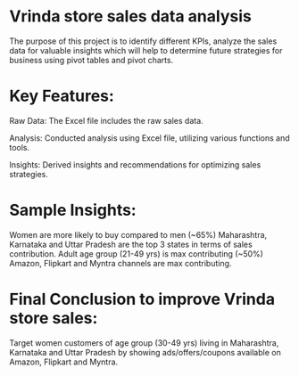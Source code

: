 # Vrinda store sales data analysis

The purpose of this project is to identify different KPIs, analyze the sales data for valuable insights 
which will help to determine future strategies for business using pivot tables and pivot charts.

# Key Features:
Raw Data: The Excel file includes the raw sales data.

Analysis: Conducted analysis using Excel file, utilizing various functions and tools.

Insights: Derived insights and recommendations for optimizing sales strategies.

# Sample Insights:

Women are more likely to buy compared to men (~65%)
Maharashtra, Karnataka and Uttar Pradesh are the top 3 states in terms of sales contribution.
Adult age group (21-49 yrs) is max contributing (~50%)
Amazon, Flipkart and Myntra channels are max contributing.

# Final Conclusion to improve Vrinda store sales:

Target women customers of age group (30-49 yrs) living in Maharashtra, Karnataka and Uttar Pradesh by showing ads/offers/coupons available on Amazon, Flipkart and Myntra.
